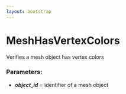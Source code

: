 ```yaml
---
layout: bootstrap
---
```


# MeshHasVertexColors

Verifies a mesh object has vertex colors
        

### Parameters:

- ***object_id*** = identifier of a mesh object
        


